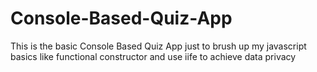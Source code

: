 # Console-Based-Quiz-App
This is the basic Console Based Quiz App just to brush up my javascript basics like functional constructor and use iife
to achieve data privacy
